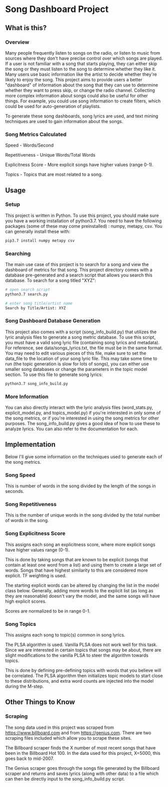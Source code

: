 # Song Dashboard Project

## What is this?

### Overview

Many people frequently listen to songs on the radio, or listen to music from sources where they don't have precise control over which songs are played. If a user is not familiar with a song that starts playing, they can either skip the song or they must listen to the song to determine whether they like it. Many users use basic information like the artist to decide whether they're likely to enjoy the song. This project aims to provide users a better "dashboard" of information about the song that they can use to determine whether they want to press skip, or change the radio channel. Collecting more complex information about songs could also be useful for other things. For example, you could use song information to create filters, which could be used for auto-generation of playlists.

To generate these song dashboards, song lyrics are used, and text mining techniques are used to gain information about the songs.

### Song Metrics Calculated

Speed - Words/Second

Repetitiveness - Unique Words/Total Words

Explicitness Score - More explicit songs have higher values (range 0-1).

Topics - Topics that are most related to a song.

## Usage

### Setup

This project is written in Python. To use this project, you should make sure you have a working installation of python3.7. You need to have the following packages (some of these may come preinstalled) : numpy, metapy, csv. You can generally install these with:

```bash
pip3.7 install numpy metapy csv
```

### Searching

The main use case of this project is to search for a song and view the dashboard of metrics for that song. This project directory comes with a database pre-generated and a search script that allows you search this database. To search for a song titled "XYZ":

```bash
# open search script
python3.7 search.py

# enter song title/artist name
Search by Title/Artist: XYZ
```

### Song Dashboard Database Generation

This project also comes with a script (song_info_build.py) that utilizes the lyric analysis files to generate a song metric database. To use this script, you must have a valid song lyric file (containing song lyrics and metadata). For reference, see data/songs_lyrics.txt, the file must be in the same format. You may need to edit various pieces of this file, make sure to set the data_file to the location of your song lyric file. This may take some time to run (the topic generation is slow for lots of songs), you can either use smaller song databases or change the parameters in the topic model section. To use this file to generate song lyrics:

```bash
python3.7 song_info_build.py
```

### More Information

You can also directly interact with the lyric analysis files (word_stats.py, explicit_model.py, and topics_model.py) if you're interested in only some of the song metrics, or if you're interested in using the song metrics for other purposes. The song_info_build.py gives a good idea of how to use these to analyze lyrics. You can also refer to the documentation for each.


## Implementation

Below I'll give some information on the techniques used to generate each of the song metrics.

### Song Speed

This is number of words in the song divided by the length of the songs in seconds.

### Song Repetitiveness

This is the number of unique words in the song divided by the total number of words in the song.

### Song Explicitness Score

This assigns each song an explicitness score, where more explicit songs have higher values range (0-1).

This is done by taking songs that are known to be explicit (songs that contain at least one word from a list) and using them to create a large set of words. Songs that have highest similarity to this are considered more explicit. TF weighting is used.

The starting explicit words can be altered by changing the list in the model class below. Generally, adding more words to the explicit list (as long as they are reasonable) doesn't vary the model, and the same songs will have high explicit scores.

Scores are normalized to be in range 0-1.

### Song Topics

This assigns each song to topic(s) common in song lyrics.

The PLSA algorithm is used. Vanilla PLSA does not work well for this task. Since we are interested in certain topics that songs may be about, there are slight modifications to the vanilla PLSA to steer the algorithm towards topics.

This is done by defining pre-defining topics with words that you believe will be correlated. The PLSA algorithm then initializes topic models to start close to these distributions, and extra word counts are injected into the model during the M-step.


## Other Things to Know

### Scraping

The song data used in this project was scraped from https://www.billboard.com and from https://genius.com. There are two scraping files included which allow you to scrape these sites.

The Billboard scraper finds the X number of most recent songs that have been in the Billboard Hot 100. In the data used for this project, X=5000, this goes back to mid-2007. 

The Genius scraper goes through the songs file generated by the Billboard scraper and returns and saves lyrics (along with other data) to a file which can then be directly input to the song_info_build.py script. 






